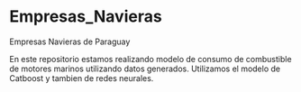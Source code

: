 # Empresas_Navieras
Empresas Navieras de Paraguay

En este repositorio estamos realizando modelo de consumo de combustible de motores marinos utilizando datos generados.
Utilizamos el modelo de Catboost y tambien de redes neurales.
